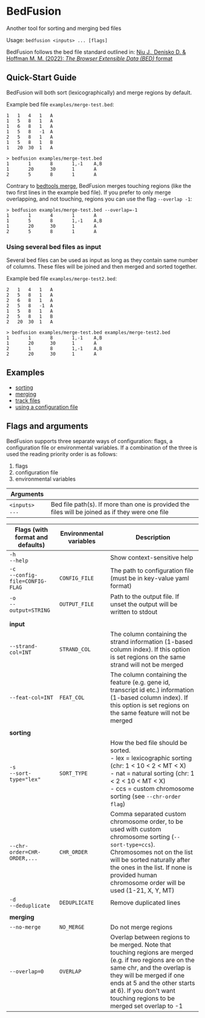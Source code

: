 # BedFusion

Another tool for sorting and merging bed files

Usage: `bedfusion <inputs> ... [flags]`

BedFusion follows the bed file standard outlined in: [Niu J., Denisko D. & Hoffman M. M. (2022): *The Browser Extensible Data (BED)* format](https://github.com/samtools/hts-specs/blob/94500cf76f049e898dec7af23097d877fde5894e/BEDv1.pdf)

## Quick-Start Guide

BedFusion will both sort (lexicographically) and merge regions by default. 

Example bed file `examples/merge-test.bed`:

``` text
1	1	4	1	A
1	5	8	1	A
1	6	8	1	A
1	5	8	-1	A
2	5	8	1	A
1	5	8	1	B
1	20	30	1	A
```

``` shell
> bedfusion examples/merge-test.bed
1       1       8       1,-1    A,B
1       20      30      1       A
2       5       8       1       A
```

Contrary to [bedtools merge](https://bedtools.readthedocs.io/en/latest/content/tools/merge.html), BedFusion merges touching regions (like the two first lines in the example bed file). If you prefer to only merge overlapping, and not touching, regions you can use the flag `--overlap -1`:

``` shell
> bedfusion examples/merge-test.bed --overlap=-1
1       1       4       1       A
1       5       8       1,-1    A,B
1       20      30      1       A
2       5       8       1       A
```

### Using several bed files as input

Several bed files can be used as input as long as they contain same number of columns. These files will be joined and then merged and sorted together.

Example bed file `examples/merge-test2.bed`:

``` text
2	1	4	1	A
2	5	8	1	A
2	6	8	1	A
2	5	8	-1	A
1	5	8	1	A
2	5	8	1	B
2	20	30	1	A
```

``` shell
> bedfusion examples/merge-test.bed examples/merge-test2.bed
1       1       8       1,-1    A,B
1       20      30      1       A
2       1       8       1,-1    A,B
2       20      30      1       A
```

## Examples

- [sorting](./docs/sorting.md)
- [merging](./docs/merging.md)
- [track files](./docs/track-files.md)
- [using a configuration file](./docs/config-file.md)

## Flags and arguments 

BedFusion supports three separate ways of configuration: flags, a configuration file or environmental variables. If a combination of the three is used the reading priority order is as follows: 

1. flags 
2. configuration file 
3. environmental variables


| Arguments      |                                                                                                  |
|----------------|--------------------------------------------------------------------------------------------------|
| `<inputs> ...` | Bed file path(s). If more than one is provided the files will be joined as if they were one file |


| Flags (with format and defaults)    | Environmental variables | Description                                                                                                                                                                                                                                                                 |
|-------------------------------------|-------------------------|-----------------------------------------------------------------------------------------------------------------------------------------------------------------------------------------------------------------------------------------------------------------------------|
| `-h`<br>`--help`                    |                         | Show context-sensitive help                                                                                                                                                                                                                                                 |
| `-c`<br>`--config-file=CONFIG-FLAG` | `CONFIG_FILE`           | The path to configuration file (must be in key-value yaml format)                                                                                                                                                                                                           |
| `-o`<br>`--output=STRING`           | `OUTPUT_FILE`           | Path to the output file. If unset the output will be written to stdout                                                                                                                                                                                                      |
|                                     |                         |                                                                                                                                                                                                                                                                             |
| **input**                           |                         |                                                                                                                                                                                                                                                                             |
| `--strand-col=INT`                  | `STRAND_COL`            | The column containing the strand information (1-based column index). If this option is set regions on the same strand will not be merged                                                                                                                                    |
| `--feat-col=INT`                    | `FEAT_COL`              | The column containing the feature (e.g. gene id, transcript id etc.) information (1-based column index). If this option is set regions on the same feature will not be merged                                                                                               |
|                                     |                         |                                                                                                                                                                                                                                                                             |
| **sorting**                         |                         |                                                                                                                                                                                                                                                                             |
| `-s`<br>`--sort-type="lex"`         | `SORT_TYPE`             | How the bed file should be sorted.<br>- lex = lexicographic sorting (chr: 1 < 10 < 2 < MT < X)<br>- nat = natural sorting (chr: 1 < 2 < 10 < MT < X)<br>- ccs = custom chromosome sorting (see `--chr-order flag`)                                                          |
| `--chr-order=CHR-ORDER,...`         | `CHR_ORDER`             | Comma separated custom chromosome order, to be used with custom chromosome sorting (`--sort-type=ccs`). Chromosomes not on the list will be sorted naturally after the ones in the list. If none is provided human chromosome order will be used (1-21, X, Y, MT)           |
| `-d`<br>`--deduplicate`             | `DEDUPLICATE`           | Remove duplicated lines                                                                                                                                                                                                                                                     |
|                                     |                         |                                                                                                                                                                                                                                                                             |
| **merging**                         |                         |                                                                                                                                                                                                                                                                             |
| `--no-merge`                        | `NO_MERGE`              | Do not merge regions                                                                                                                                                                                                                                                        |
| `--overlap=0`                       | `OVERLAP`               | Overlap between regions to be merged. Note that touching regions are merged (e.g. if two regions are on the same chr, and the overlap is they will be merged if one ends at 5 and the other starts at 6). If you don't want touching regions to be merged set overlap to -1 |
